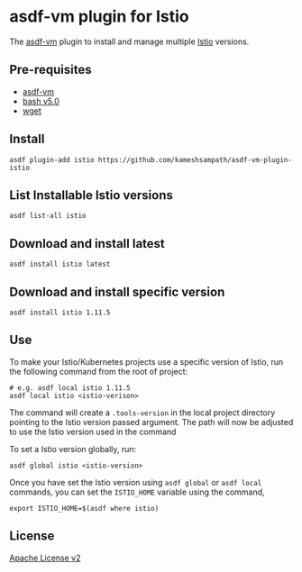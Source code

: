 # asdf-vm plugin for Istio

The [asdf-vm](https://asdf-vm.com/) plugin to install and manage multiple [Istio]( https://istio.io) versions.

## Pre-requisites

- [asdf-vm](https://asdf-vm.com/)
- [bash v5.0](https://www.gnu.org/software/bash/)
- [wget](https://www.gnu.org/software/wget/)

## Install

```shell
asdf plugin-add istio https://github.com/kameshsampath/asdf-vm-plugin-istio
```

## List Installable Istio versions

```shell
asdf list-all istio
```

## Download and install latest

```shell
asdf install istio latest
```

## Download and install specific version

```shell
asdf install istio 1.11.5
```

## Use

To make your Istio/Kubernetes projects use a specific version of Istio, run the following command from the root of project:

```shell
# e.g. asdf local istio 1.11.5
asdf local istio <istio-verison>
```

The command will create a `.tools-version` in the local project directory pointing to the Istio version passed argument. The path will now be adjusted to use the Istio version used in the command

To set a Istio version globally, run:

```shell
asdf global istio <istio-version>
```

Once you have set the Istio version using `asdf global` or `asdf local` commands, you can set the `ISTIO_HOME` variable using the command,

```shell
export ISTIO_HOME=$(asdf where istio)
```

## License

[Apache License v2](./LICENSE)
